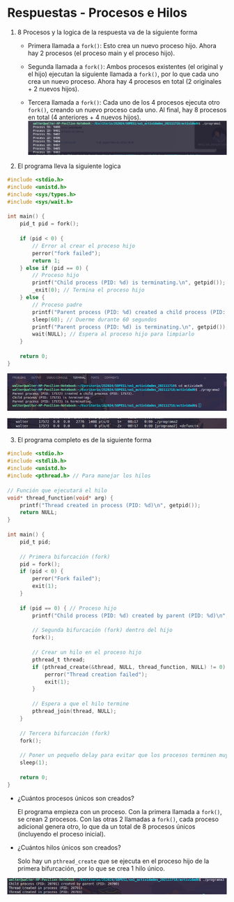 # Respuestas - Procesos e Hilos

1. 8 Procesos y la logica de la respuesta va de la siguiente forma

    - Primera llamada a `fork()`: Esto crea un nuevo proceso hijo. Ahora hay 2 procesos (el proceso main y el proceso hijo).

    - Segunda llamada a `fork()`: Ambos procesos existentes (el original y el hijo) ejecutan la siguiente llamada a `fork()`, por lo que cada uno crea un nuevo proceso. Ahora hay 4 procesos en total (2 originales + 2 nuevos hijos).

    - Tercera llamada a `fork()`: Cada uno de los 4 procesos ejecuta otro `fork()`, creando un nuevo proceso cada uno. Al final, hay 8 procesos en total (4 anteriores + 4 nuevos hijos).
![img1](./images/image1.png)

2. El programa lleva la siguiente logica

```c
#include <stdio.h>
#include <unistd.h>
#include <sys/types.h>
#include <sys/wait.h>

int main() {
    pid_t pid = fork();

    if (pid < 0) {
        // Error al crear el proceso hijo
        perror("fork failed");
        return 1;
    } else if (pid == 0) {
        // Proceso hijo
        printf("Child process (PID: %d) is terminating.\n", getpid());
        _exit(0); // Termina el proceso hijo
    } else {
        // Proceso padre
        printf("Parent process (PID: %d) created a child process (PID: %d).\n", getpid(), pid);
        sleep(60); // Duerme durante 60 segundos
        printf("Parent process (PID: %d) is terminating.\n", getpid());
        wait(NULL); // Espera al proceso hijo para limpiarlo
    }

    return 0;
}
```
![img2](./images/img2.png)

![img3](./images/img3.png)

3. El programa completo es de la siguiente forma

```c
#include <stdio.h>
#include <stdlib.h>
#include <unistd.h>
#include <pthread.h> // Para manejar los hilos

// Función que ejecutará el hilo
void* thread_function(void* arg) {
    printf("Thread created in process (PID: %d)\n", getpid());
    return NULL;
}

int main() {
    pid_t pid;

    // Primera bifurcación (fork)
    pid = fork();
    if (pid < 0) {
        perror("Fork failed");
        exit(1);
    }

    if (pid == 0) { // Proceso hijo
        printf("Child process (PID: %d) created by parent (PID: %d)\n", getpid(), getppid());
        
        // Segunda bifurcación (fork) dentro del hijo
        fork();

        // Crear un hilo en el proceso hijo
        pthread_t thread;
        if (pthread_create(&thread, NULL, thread_function, NULL) != 0) {
            perror("Thread creation failed");
            exit(1);
        }

        // Espera a que el hilo termine
        pthread_join(thread, NULL);
    }

    // Tercera bifurcación (fork)
    fork();

    // Poner un pequeño delay para evitar que los procesos terminen muy rápido
    sleep(1);
    
    return 0;
}
```

- ¿Cuántos procesos únicos son creados?

    El programa empieza con un proceso. Con la primera llamada a `fork()`, se crean 2 procesos. Con las otras 2 llamadas a `fork()`, cada proceso adicional genera otro, lo que da un total de 8 procesos únicos (incluyendo el proceso inicial).

- ¿Cuántos hilos únicos son creados?

    Solo hay un `pthread_create` que se ejecuta en el proceso hijo de la primera bifurcación, por lo que se crea 1 hilo único.

![img4](./images/image4.png)